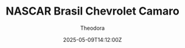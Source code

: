 ---
title: "NASCAR Brasil Chevrolet Camaro"
meta_title: ""
description: "NASCAR Brasil Series Chevrolet Camaro 2023 by CRS Update for Assetto Corsa, ready to race!"
date: 2025-05-09T14:12:00Z
thumb: 6NsmtiX
mainimage: XM8Oyid
cargallery: ["ywJb3c2", "nxWUpxI"]
categories: ["Car"]
author: "Theodora"
tags: ["Chevrolet", "NASCAR Brasil Series", "NASCAR", "CRS Update", "2023", "USA"]
draft: false
link: https://modsfire.com/75M9Yu6M153oliy
zipsize: 103 MB
manu: Chevrolet
championship: NASCAR Brasil Series
country: USA
year: 2023
class: NASCAR
drivetrain: RWD
engine: 3.6L V6
power: "300 bhp"
torque: 392
mass: "1542"
speed: "280"
accel: "4.2 seconds"
gb: 6-speed
creator: CRS Update
version: "0.1"
csp: "0.2.6"
carname: "NASCAR Brasil Chevrolet Camaro"
folder: "camaro_nascar_br_CRS_Update"
livery: "Included"
r2r: 0
host: ModsFire
---